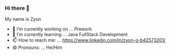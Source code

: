 ### Hi there 👋

My name is Zyon
- 🔭 I’m currently working on ... Prework
- 🌱 I’m currently learning ... Java FullStack Development
- 📫 How to reach me: ... https://www.linkedin.com/in/zyon-g-b42573201/
- 😄 Pronouns: ... He/Him

<!--
**ArtofWar44/ArtofWar44** is a ✨ _special_ ✨ repository because its `README.md` (this file) appears on your GitHub profile.

Here are some ideas to get you started:

- 🔭 I’m currently working on ... Prework
- 🌱 I’m currently learning ... Java FullStack Development
- 📫 How to reach me: ... https://www.linkedin.com/in/zyon-g-b42573201/
- 😄 Pronouns: ... He/Him
-->

